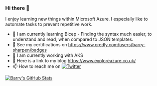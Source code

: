 ### Hi there 👋

I enjoy learning new things within Microsoft Azure. I especially like to automate tasks to prevent repetitive work. 

- 🌱 I am currently learning Bicep - Finding the syntax much easier, to understand and read, when compared to JSON templates. 
- 🌱 See my certifications on https://www.credly.com/users/barry-sharpen/badges
- 🔭 I am currently working with AKS
- 💬 Here is a link to my blog https://www.exploreazure.co.uk/
- 📫 How to reach me on [![Twitter][1.2]][1]

<!-- Icons -->

[1.2]: https://i.imgur.com/rsFZeHJ.png (twitter icon without padding)


<!-- Links to your social media accounts -->

[1]: https://twitter.com/ExploreAzure


[![Barry's GitHub Stats](https://github-readme-stats.vercel.app/api?username=exploreazure&show_icons=true&count_private=true)](https://github.com/exploreazure)





<!--
**exploreazure/exploreazure** is a ✨ _special_ ✨ repository because its `README.md` (this file) appears on your GitHub profile.

Here are some ideas to get you started:

- 🔭 I’m currently working on ...
- 🌱 I’m currently learning ...
- 👯 I’m looking to collaborate on ...
- 🤔 I’m looking for help with ...
- 💬 Ask me about ...
- 📫 How to reach me: ...
- 😄 Pronouns: ...
- ⚡ Fun fact: ...
-->
